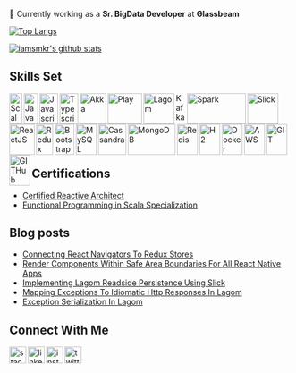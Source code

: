 🔭 Currently working as a **Sr. BigData Developer** at **Glassbeam**

<!--
**iamsmkr/iamsmkr** is a ✨ _special_ ✨ repository because its `README.md` (this file) appears on your GitHub profile.

Here are some ideas to get you started:

- 🔭 I’m currently working on ...
- 🌱 I’m currently learning ...
- 👯 I’m looking to collaborate on ...
- 🤔 I’m looking for help with ...
- 💬 Ask me about ...
- 📫 How to reach me: ...
- 😄 Pronouns: ...
- ⚡ Fun fact: ...
-->

[![Top Langs](https://github-readme-stats.vercel.app/api/top-langs/?username=iamsmkr&layout=compact)](https://github.com/anuraghazra/github-readme-stats) 

[![iamsmkr's github stats](https://github-readme-stats.vercel.app/api?username=iamsmkr&show_icons=true&count_private=true)](https://github.com/anuraghazra/github-readme-stats)

## Skills Set
[<img align="left" alt="Scala" width="23px" height="55px" src="https://cdn.svgporn.com/logos/scala.svg" />](https://www.scala-lang.org/) 
[<img align="left" alt="Java" width="25px" height="55px" src="https://cdn.svgporn.com/logos/java.svg" />](https://www.java.com/en/)
[<img align="left" alt="Javascript" width="33px" height="55px" src="https://cdn.svgporn.com/logos/javascript.svg" />](https://developer.mozilla.org/en-US/docs/Web/JavaScript)
[<img align="left" alt="Typescript" width="33px" height="55px" src="https://cdn.svgporn.com/logos/typescript-icon.svg" />](https://www.typescriptlang.org/)
[<img align="left" alt="Akka" width="47px" height="55px" src="https://cdn.svgporn.com/logos/akka.svg" />](https://akka.io/)
[<img align="left" alt="Play" width="61px" height="55px" src="https://cdn.svgporn.com/logos/play.svg" />](https://www.playframework.com/)
[<img align="left" alt="Lagom" width="55px" height="55px" src="https://img.stackshare.io/service/9363/thumb_retina__S_jYodc_400x400.jpg" />](https://www.lagomframework.com/)
[<img align="left" alt="Kafka" width="17px" height="55px" src="https://cdn.svgporn.com/logos/kafka-icon.svg" />](https://kafka.apache.org/)
[<img align="left" alt="Spark" width="105px" height="55px" src="https://miro.medium.com/max/700/1*D6i-SgoxWg3U5yQ_4vJRmg.png" />](https://spark.apache.org/)
[<img align="left" alt="Slick" width="55px" height="55px" src="https://i.kinja-img.com/gawker-media/image/upload/c_fill,f_auto,fl_progressive,g_center,h_675,pg_1,q_80,w_1200/18wbqaoo99kmopng.png" />](http://scala-slick.org/)
[<img align="left" alt="ReactJS" width="45px" height="55px" src="https://cdn.svgporn.com/logos/react.svg" />](https://reactjs.org/)
[<img align="left" alt="Redux" width="30px" height="55px" src="https://cdn.svgporn.com/logos/redux.svg" />](https://redux.js.org/)
[<img align="left" alt="Bootstrap" width="35px" height="55px" src="https://cdn.svgporn.com/logos/bootstrap.svg" />](https://getbootstrap.com/)
[<img align="left" alt="MySQL" width="37px" height="55px" src="https://cdn.svgporn.com/logos/mysql.svg" />](https://www.mysql.com/)
[<img align="left" alt="Cassandra" width="50px" height="55px" src="https://cdn.svgporn.com/logos/cassandra.svg" />](https://cassandra.apache.org/)
[<img align="left" alt="MongoDB" width="85px" height="55px" src="https://cdn.svgporn.com/logos/mongodb.svg" />](https://www.mongodb.com/)
[<img align="left" alt="Redis" width="37px" height="55px" src="https://cdn.svgporn.com/logos/redis.svg" />](https://redis.io/)
[<img align="left" alt="H2" width="37px" height="55px" src="https://www.h2database.com/html/images/db-64-t.png" />](https://www.h2database.com/html/main.html)
[<img align="left" alt="Docker" width="37px" height="55px" src="https://cdn.svgporn.com/logos/docker-icon.svg" />](https://www.docker.com/)
[<img align="left" alt="AWS" width="37px" height="55px" src="https://cdn.svgporn.com/logos/aws.svg" />](https://aws.amazon.com/)
[<img align="left" alt="GIT" width="37px" height="55px" src="https://cdn.svgporn.com/logos/git-icon.svg" />](https://git-scm.com/)
[<img align="left" alt="GITHub" width="37px" height="55px" src="https://cdn.svgporn.com/logos/github-icon.svg" />](https://github.com/)


<br></br>
<br></br>
<br></br>

## Certifications

- [Certified Reactive Architect](https://certification.mettl.com/lightbend/applicant/result/download-certificate?key=eK0d0i9D25CV30Nb56GxRA%3D%3D)
- [Functional Programming in Scala Specialization](https://coursera.org/share/1026d76c1f96d649eaf3375fb5f6eec6)

## Blog posts
<!-- BLOG-POST-LIST:START -->
- [Connecting React Navigators To Redux Stores](http://www.shivamkapoor.com/blogs/technology/2020/01/28/connecting-react-navigators-to-redux-stores/)
- [Render Components Within Safe Area Boundaries For All React Native Apps](http://www.shivamkapoor.com/blogs/technology/2019/11/08/render-components-within-safe-area-boundaries-for-all-react-native-apps/)
- [Implementing Lagom Readside Persistence Using Slick](http://www.shivamkapoor.com/blogs/technology/2019/10/01/implementing-lagom-readside-persistence-using-slick/)
- [Mapping Exceptions To Idiomatic Http Responses In Lagom](http://www.shivamkapoor.com/blogs/technology/2019/09/05/mapping-exceptions-to-idiomatic-http-responses-in-lagom/)
- [Exception Serialization In Lagom](http://www.shivamkapoor.com/blogs/technology/2019/08/15/exception-serialization-in-lagom/)
<!-- BLOG-POST-LIST:END -->

## Connect With Me

[<img align="left" alt="stackoverflow" width="30px" height="30px" src="https://image.flaticon.com/icons/svg/2111/2111628.svg" />](https://stackoverflow.com/users/1879109/iamsmkr)
[<img align="left" alt="linkedin" width="30px" height="30px" src="https://image.flaticon.com/icons/svg/174/174857.svg" />](https://www.linkedin.com/in/iamsmkr)
[<img align="left" alt="instagram" width="30px" height="30px" src="https://image.flaticon.com/icons/svg/174/174855.svg" />](https://www.instagram.com/iamsmkr/)
[<img align="left" alt="twitter" width="30px" height="30px" src="https://image.flaticon.com/icons/svg/889/889147.svg" />](https://twitter.com/iamsmkr)

